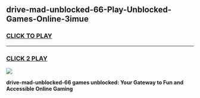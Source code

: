 
## drive-mad-unblocked-66-Play-Unblocked-Games-Online-3imue
<h3>
<a href="https://premium76.site?title=drive-mad-unblocked-66&ref=25A">CLICK TO PLAY</a></h3>
<hr>

<h3>
<a href="https://premium76.site?title=drive-mad-unblocked-66&ref=25A">CLICK 2 PLAY</a>
  
</h3>

<a href="https://premium76.site?title=drive-mad-unblocked-66&ref=25A"><img src="https://clearcache.store/games.png"></a>


**drive-mad-unblocked-66 games unblocked: Your Gateway to Fun and Accessible Online Gaming**
